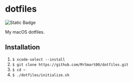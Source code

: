 
# dotfiles

![Static Badge](https://img.shields.io/badge/Sequoia-15.3-orange?style=for-the-badge&logo=apple&labelColor=000)

My macOS dotfiles.

## Installation

1. `$ xcode-select --install`
2. `$ git clone https://github.com/MrSmart00/dotfiles.git`
3. `$ cd ~`
4. `$ ./dotfiles/initialize.sh`
